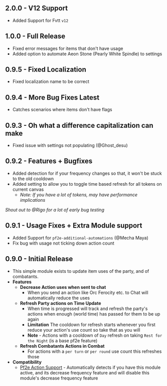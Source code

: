## 2.0.0 - V12 Support
- Added Support for Fvtt `v12`
## 1.0.0 - Full Release
- Fixed error messages for items that don't have usage
- Added option to automate Aeon Stone (Pearly White Spindle) to settings
## 0.9.5 - Fixed Localization
- Fixed localization name to be correct
## 0.9.4 - More Bug Fixes Latest
- Catches scenarios where items don't have flags
## 0.9.3 - Oh what a difference capitalization can make
- Fixed issue with settings not populating (@Ghost_desu)
## 0.9.2 - Features + Bugfixes
- Added detection for if your frequency changes so that, it won't be stuck to the old cooldown
- Added setting to allow you to toggle time based refresh for all tokens on current canvas
  - _Note: If you have a lot of tokens, may have performance implications_

_Shout out to @Rigo for a lot of early bug testing_
## 0.9.1 - Usage Fixes + Extra Module support
- Added Support for `pf2e-additional-automations` (@Mecha Maya)
- Fix bug with usage not ticking down action count
## 0.9.0 - Initial Release
- This simple module exists to update item uses of the party, and of combatants.
- **Features**
  - **Decrease Action uses when sent to chat**
      - When you send an action like Orc Ferocity etc. to Chat will automatically reduce the uses
  - **Refresh Party actions on Time Update**
    - When time is progressed will track and refresh the party's actions when enough (world time) has passed for them to be up again
    - **Limitation** The cooldown for refresh starts whenever you first reduce your action's use count so take that as you will
    - **Note** - Actions with a cooldown of `Day` refresh on taking `Rest for the Night` (is a base pf2e feature)
  - **Refresh Combatants Actions in Combat**
    - For actions with a `per turn` or `per round` use count this refreshes those
- **Compatibility**
  - [Pf2e Action Support](https://github.com/reyzor1991/foundry-vtt-pf2e-action-support) - Automatically detects if you have this module active, and its decrease frequency feature and will disable this module's decrease frequency feature
